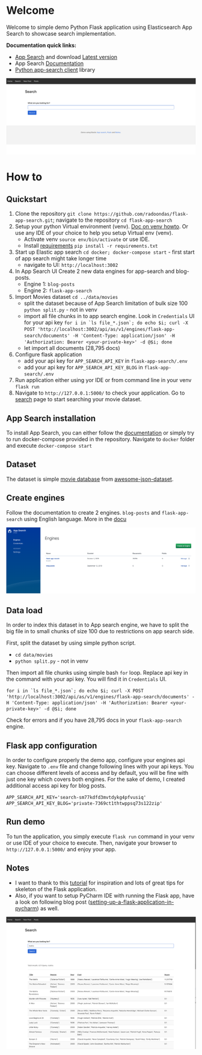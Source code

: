# Welcome
Welcome to simple demo Python Flask application using Elasticsearch App Search to showcase search implementation.

**Documentation quick links:**

- [App Search](https://www.elastic.co/products/app-search) and download [Latest version](https://www.elastic.co/downloads/app-search)
- App Search [Documentation](https://swiftype.com/documentation/app-search/self-managed/overview)
- [Python app-search client](https://github.com/elastic/app-search-python) library

![Search app](docs/img/search-app_1.png)

# How to

## Quickstart
1. Clone the repository `git clone https://github.com/radoondas/flask-app-search.git`; navigate to the repository `cd flask-app-search`
2. Setup your python Virtual environment (venv). [Doc on venv howto](https://packaging.python.org/guides/installing-using-pip-and-virtual-environments). Or use any IDE of your choice to help you setup Virtual env (venv).
    - Activate venv `source env/bin/activate` or use IDE.
    - Install [requirements](requirements.txt) `pip install -r requirements.txt`
3. Start up Elastic app search `cd docker; docker-compose start` - first start of app search might take longer time
    - navigate to UI: `http://localhost:3002`
4. In App Search UI Create 2 new data engines for app-search and blog-posts.
    - Engine 1: `blog-posts`
    - Engine 2: `flask-app-search`
5. Import Movies dataset `cd ../data/movies`
    - split the dataset because of App Search limitation of bulk size 100 `python split.py` - not in venv
    - import all file chunks in to app search engine. Look in `Credentials` UI for your api key 
    ```for i in `ls file_*.json`; do echo $i; curl -X POST 'http://localhost:3002/api/as/v1/engines/flask-app-search/documents' -H 'Content-Type: application/json' -H 'Authorization: Bearer <your-private-key>' -d @$i; done```
    - let import all documents (28,795 docs)
6. Configure flask application
    - add your api key for `APP_SEARCH_API_KEY` in `flask-app-search/.env`
    - add your api key for `APP_SEARCH_API_KEY_BLOG` in `flask-app-search/.env`
7. Run application either using yor IDE or from command line in your venv `flask run`
8. Navigate to `http://127.0.0.1:5000/` to check your application. Go to [search](http://127.0.0.1:5000/search) page to start searching your movie dataset.

## App Search installation
To install App Search, you can either follow the [documentation](https://swiftype.com/documentation/app-search/self-managed/installation) or simply try to run docker-compose provided in the repository.
Navigate to `docker` folder and execute `docker-compose start`

## Dataset
The dataset is simple [movie database](https://raw.githubusercontent.com/prust/wikipedia-movie-data/master/movies.json) 
from [awesome-json-dataset](https://github.com/jdorfman/awesome-json-datasets#movies).

## Create engines
Follow the documentation to create 2 engines. `blog-posts` and `flask-app-search` using English language.
More in the [docu](https://swiftype.com/documentation/app-search/getting-started#engine)

![List of engines](docs/img/engines.png)

## Data load
In order to index this dataset in to App search engine, we have to split the big file in to small chunks of size 100 due 
to restrictions on app search side. 

First, split the dataset by using simple python script. 
- `cd data/movies`
- `python split.py` - not in venv

Then import all file chunks using simple bash `for` loop. Replace api key in the command with your api key. 
You will find it in `Credentials` UI.
```
for i in `ls file_*.json`; do echo $i; curl -X POST 'http://localhost:3002/api/as/v1/engines/flask-app-search/documents' -H 'Content-Type: application/json' -H 'Authorization: Bearer <your-private-key>' -d @$i; done
```

Check for errors and if you have 28,795 docs in your `flask-app-search` engine.

## Flask app configuration
In order to configure properly the demo app, configure your engines api key. Navigate to `.env` file and change 
following lines with your api keys. You can choose different levels of access and by default, you will be fine with just 
one key which covers both engines. For the sake of demo, I created additional access api key for blog posts. 
```
APP_SEARCH_API_KEY='search-sm77kdfd3mvtdykg4pfvusiq'
APP_SEARCH_API_KEY_BLOG='private-7369ct1thtwppsq73s122zip'
```

## Run demo
To tun the application, you simply execute `flask run` command in your venv or use IDE of your choice to execute.
Then, navigate your browser to `http://127.0.0.1:5000/` and enjoy your app.

## Notes
- I want to thank to this [tutorial](https://blog.miguelgrinberg.com/post/the-flask-mega-tutorial-part-i-hello-world) for inspiration and lots of great tips for skeleton of the Flask application.
- Also, if you want to setup PyCharm IDE with running the Flask app, have a look on following blog post ([setting-up-a-flask-application-in-pycharm](https://blog.miguelgrinberg.com/post/setting-up-a-flask-application-in-pycharm)) as well.  

![Search app with results](docs/img/search-app_2.png)